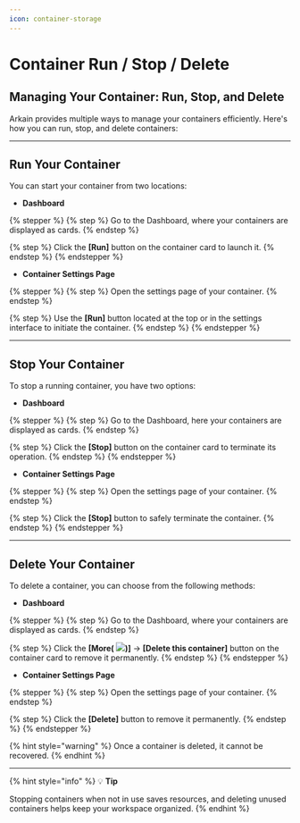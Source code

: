 ```yaml
---
icon: container-storage
---
```


# Container Run / Stop / Delete

## **Managing Your Container: Run, Stop, and Delete**

Arkain provides multiple ways to manage your containers efficiently. Here's how you can run, stop, and delete containers:

***

## **Run Your Container**

You can start your container from two locations:

* **Dashboard**

{% stepper %}
{% step %}
Go to the Dashboard, where your containers are displayed as cards.
{% endstep %}

{% step %}
Click the **\[Run]** button on the container card to launch it.
{% endstep %}
{% endstepper %}

* **Container Settings Page**

{% stepper %}
{% step %}
Open the settings page of your container.
{% endstep %}

{% step %}
Use the **\[Run]** button located at the top or in the settings interface to initiate the container.
{% endstep %}
{% endstepper %}

***

## **Stop Your Container**

To stop a running container, you have two options:

* **Dashboard**

{% stepper %}
{% step %}
Go to the Dashboard, here your containers are displayed as cards.
{% endstep %}

{% step %}
Click the **\[Stop]** button on the container card to terminate its operation.
{% endstep %}
{% endstepper %}

* **Container Settings Page**

{% stepper %}
{% step %}
Open the settings page of your container.
{% endstep %}

{% step %}
Click the **\[Stop]** button to safely terminate the container.
{% endstep %}
{% endstepper %}

***

## **Delete Your Container**

To delete a container, you can choose from the following methods:

* **Dashboard**

{% stepper %}
{% step %}
Go to the Dashboard, where your containers are displayed as cards.
{% endstep %}

{% step %}
Click the **\[More(** ![](<../../../../.gitbook/assets/스크린샷 2025-02-24 오후 7.26.46.png>)**)]** → **\[Delete this container]** button on the container card to remove it permanently.
{% endstep %}
{% endstepper %}

* **Container Settings Page**

{% stepper %}
{% step %}
Open the settings page of your container.
{% endstep %}

{% step %}
Click the **\[Delete]** button to remove it permanently.
{% endstep %}
{% endstepper %}

{% hint style="warning" %}
Once a container is deleted, it cannot be recovered.
{% endhint %}

***

{% hint style="info" %}
💡 **Tip**

Stopping containers when not in use saves resources, and deleting unused containers helps keep your workspace organized.&#x20;
{% endhint %}

